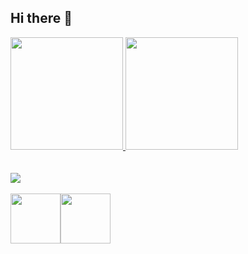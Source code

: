 ## Hi there 👋


<div>
<a href="https://github.com/seu-usuário-aqui">
<img loading="lazy" height="180em" src="https://github-readme-stats.vercel.app/api/top-langs/?username=JhonatanDevv&layout=compact&langs_count=7&theme=dracula"/>
<img loading="lazy" height="180em" src="https://github-readme-stats.vercel.app/api?username=JhonatanDevv&show_icons=true&theme=dracula&include_all_commits=true&count_private=true"/>
</div>
<br>
<br>
<div>
<a href="https://www.linkedin.com/in/jhontanmarco" target="_blank"><img loading="lazy" src="https://img.shields.io/badge/-LinkedIn-%230077B5?style=for-the-badge&logo=linkedin&logoColor=white" target="_blank"></a>   
</div>
<br>
<img loading="lazy" src="https://cdn.jsdelivr.net/gh/devicons/devicon/icons/java/java-original.svg" width="80" height="80"/><img loading="lazy" src="https://cdn.jsdelivr.net/gh/devicons/devicon/icons/linux/linux-original.svg" width="80" height="80"/>

